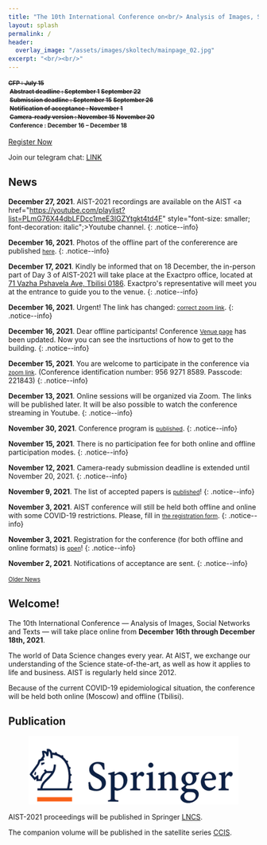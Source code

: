 ```yaml
---
title: "The 10th International Conference on<br/> Analysis of Images, Social Networks and Texts"
layout: splash
permalink: /
header:
  overlay_image: "/assets/images/skoltech/mainpage_02.jpg"
excerpt: "<br/><br/>"
---
```

<div class="text-center">
    <span style="font-weight: bold; font-size: smaller;">
    <strike>CFP : July 15</strike><br/>&nbsp;<strike>Abstract deadline : September 1</strike> <strike>September 22</strike><br/>&nbsp;<strike>Submission deadline : September 15</strike> <strike>September 26</strike><br/>&nbsp;<strike>Notification of acceptance : November 1</strike><br/>&nbsp;<strike>Camera-ready version : November 15</strike> <strike>November 20</strike><br/>&nbsp;Conference : December 16 &ndash; December 18</span><br/><br/>
      <a href="http://eepurl.com/djZwUv" target="_blank" class="btn btn--primary">Register Now</a>
</div>

Join our telegram chat: <a href="https://t.me/+RK3hR9_UClkoFHc2">LINK</a>

<h2>News</h2>

**December 27, 2021**. AIST-2021 recordings are available on the AIST <a href="https://youtube.com/playlist?list=PLmG76X44dbLFDcc1meE3IGZYtgkt4td4F" style="font-size: smaller; font-decoration: italic";>Youtube channel</a>.
{: .notice--info}

**December 16, 2021**. Photos of the offline part of the confererence are published <a href="/photos" style="font-size: smaller; font-decoration: italic;">here</a>.
{: .notice--info}

**December 17, 2021**. Kindly be informed that on 18 December, the in-person part of Day 3 of AIST-2021 will take place at the Exactpro office, located at <a href="https://www.google.com/maps/place/Exactpro+Georgia/@41.7244246,44.7298311,15z/data=!4m2!3m1!1s0x0:0xaaa2e6fa1434cfdb?sa=X&ved=2ahUKEwjEgsnKyOj0AhWzSfEDHS9BB30Q_BJ6BAgXEAU">71 Vazha Pshavela Ave, Tbilisi 0186</a>. Exactpro's representative will meet you at the entrance to guide you to the venue.
{: .notice--info}

**December 16, 2021**. Urgent! The link has changed: <a href="https://zoom.us/j/95692718589?pwd=U1ZQZHBXdG1pU2x3b0owSy9kY2Q1Zz09" style="font-size: smaller; font-decoration: italic;">correct zoom link</a>.
{: .notice--info}

**December 16, 2021**. Dear offline participants! Conference <a href="/venue" style="font-size: smaller; font-decoration: italic;">Venue page</a> has been updated. Now you can see the insrtuctions of how to get to the building.
{: .notice--info}

**December 15, 2021**. You are welcome to participate in the conference via <a href="https://zoom.us/j/95692718589?pwd=U1ZQZHBXdG1pU2x3b0owSy9kY2Q1Zz09" style="font-size: smaller; font-decoration: italic;">zoom link</a>. (Conference identification number: 956 9271 8589. Passcode: 221843)
{: .notice--info}

**December 13, 2021**. Online sessions will be organized via Zoom. The links will be published later. It will be also possible to watch the conference streaming in Youtube.
{: .notice--info}

**November 30, 2021**. Conference program is <a href="/program/program/" style="font-size: smaller; font-decoration: italic;">published</a>.
{: .notice--info}

**November 15, 2021**. There is no participation fee for both online and offline participation modes.
{: .notice--info}

**November 12, 2021**. Camera-ready submission deadline is extended until November 20, 2021.
{: .notice--info}

**November 9, 2021**. The list of accepted papers is <a href="/program/accepted/" style="font-size: smaller; font-decoration: italic;">published</a>!
{: .notice--info}

**November 3, 2021**. AIST conference will still be held both offline and online with some COVID-19 restrictions. Please, fill in <a href="http://eepurl.com/djZwUv" style="font-size: smaller; font-decoration: italic;">the registration form</a>.
{: .notice--info}

**November 3, 2021**. Registration for the conference (for both offline and online formats) is <a href="http://eepurl.com/djZwUv" style="font-size: smaller; font-decoration: italic;">open</a>!
{: .notice--info}

**November 2, 2021**. Notifications of acceptance are sent.
{: .notice--info}

<div class="text-center">
    <a href="/archive/" style="font-size: smaller; font-decoration: italic;">Older News</a>
</div>

<h2>Welcome!</h2>

The 10th International Conference — Analysis of Images, Social Networks and Texts — will take place online from <b>December 16th through December 18th, 2021</b>.

The world of Data Science changes every year. At AIST, we exchange our understanding of the Science state-of-the-art, as well as how it applies to life and business. AIST is regularly held since 2012.

Because of the current COVID-19 epidemiological situation, the conference will be held both online (Moscow) and offline (Tbilisi).

<h2>Publication</h2>

<figure>
  <a href="https://www.springer.com"><img src="/assets/images/springer.png"></a>
</figure>


AIST-2021 proceedings will be published in Springer <a href="https://www.springer.com/series/558">LNCS</a>.

The companion volume will be published in the satellite series [CCIS](https://www.springer.com/series/7899).

<!-- ВК9173 -->
